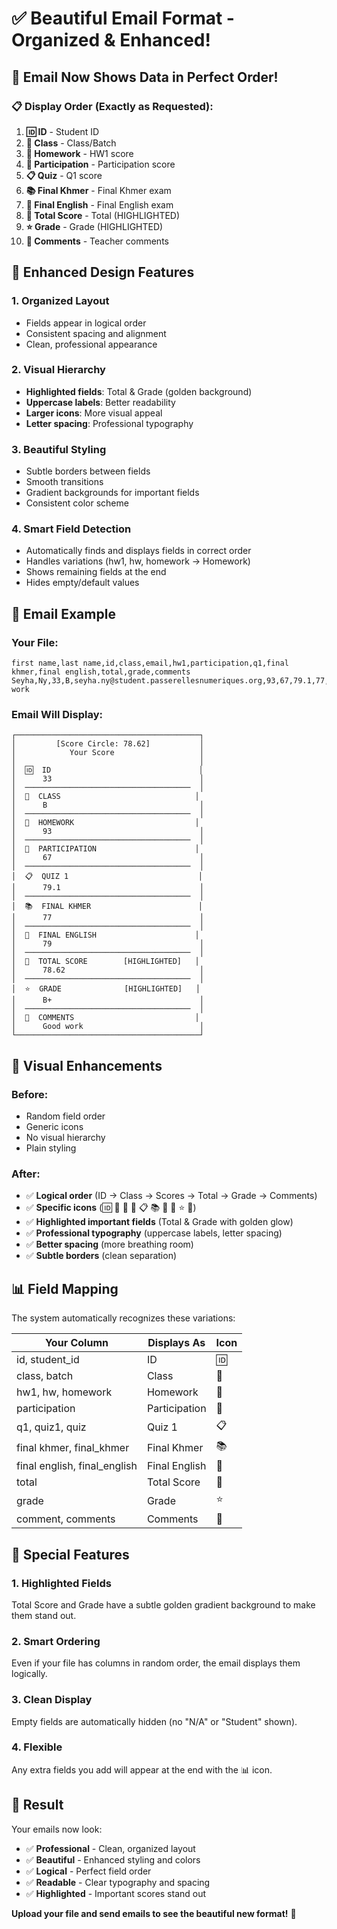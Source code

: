 # ✅ Beautiful Email Format - Organized & Enhanced!

## 🎨 Email Now Shows Data in Perfect Order!

### 📋 Display Order (Exactly as Requested):

1. **🆔 ID** - Student ID
2. **🏫 Class** - Class/Batch
3. **📝 Homework** - HW1 score
4. **🙋 Participation** - Participation score
5. **📋 Quiz** - Q1 score
6. **📚 Final Khmer** - Final Khmer exam
7. **📖 Final English** - Final English exam
8. **💯 Total Score** - Total (HIGHLIGHTED)
9. **⭐ Grade** - Grade (HIGHLIGHTED)
10. **💬 Comments** - Teacher comments

## 🎯 Enhanced Design Features

### 1. **Organized Layout**
- Fields appear in logical order
- Consistent spacing and alignment
- Clean, professional appearance

### 2. **Visual Hierarchy**
- **Highlighted fields**: Total & Grade (golden background)
- **Uppercase labels**: Better readability
- **Larger icons**: More visual appeal
- **Letter spacing**: Professional typography

### 3. **Beautiful Styling**
- Subtle borders between fields
- Smooth transitions
- Gradient backgrounds for important fields
- Consistent color scheme

### 4. **Smart Field Detection**
- Automatically finds and displays fields in correct order
- Handles variations (hw1, hw, homework → Homework)
- Shows remaining fields at the end
- Hides empty/default values

## 📧 Email Example

### Your File:
```csv
first name,last name,id,class,email,hw1,participation,q1,final khmer,final english,total,grade,comments
Seyha,Ny,33,B,seyha.ny@student.passerellesnumeriques.org,93,67,79.1,77,79,78.62,B+,Good work
```

### Email Will Display:
```
┌─────────────────────────────────────────┐
│         [Score Circle: 78.62]           │
│            Your Score                   │
│                                         │
│  🆔  ID                                 │
│      33                                 │
│  ─────────────────────────────────────  │
│  🏫  CLASS                              │
│      B                                  │
│  ─────────────────────────────────────  │
│  📝  HOMEWORK                           │
│      93                                 │
│  ─────────────────────────────────────  │
│  🙋  PARTICIPATION                      │
│      67                                 │
│  ─────────────────────────────────────  │
│  📋  QUIZ 1                             │
│      79.1                               │
│  ─────────────────────────────────────  │
│  📚  FINAL KHMER                        │
│      77                                 │
│  ─────────────────────────────────────  │
│  📖  FINAL ENGLISH                      │
│      79                                 │
│  ─────────────────────────────────────  │
│  💯  TOTAL SCORE        [HIGHLIGHTED]   │
│      78.62                              │
│  ─────────────────────────────────────  │
│  ⭐  GRADE              [HIGHLIGHTED]   │
│      B+                                 │
│  ─────────────────────────────────────  │
│  💬  COMMENTS                           │
│      Good work                          │
└─────────────────────────────────────────┘
```

## 🎨 Visual Enhancements

### Before:
- Random field order
- Generic icons
- No visual hierarchy
- Plain styling

### After:
- ✅ **Logical order** (ID → Class → Scores → Total → Grade → Comments)
- ✅ **Specific icons** (🆔 🏫 📝 🙋 📋 📚 📖 💯 ⭐ 💬)
- ✅ **Highlighted important fields** (Total & Grade with golden glow)
- ✅ **Professional typography** (uppercase labels, letter spacing)
- ✅ **Better spacing** (more breathing room)
- ✅ **Subtle borders** (clean separation)

## 📊 Field Mapping

The system automatically recognizes these variations:

| Your Column | Displays As | Icon |
|------------|-------------|------|
| id, student_id | ID | 🆔 |
| class, batch | Class | 🏫 |
| hw1, hw, homework | Homework | 📝 |
| participation | Participation | 🙋 |
| q1, quiz1, quiz | Quiz 1 | 📋 |
| final khmer, final_khmer | Final Khmer | 📚 |
| final english, final_english | Final English | 📖 |
| total | Total Score | 💯 |
| grade | Grade | ⭐ |
| comment, comments | Comments | 💬 |

## 🌟 Special Features

### 1. **Highlighted Fields**
Total Score and Grade have a subtle golden gradient background to make them stand out.

### 2. **Smart Ordering**
Even if your file has columns in random order, the email displays them logically.

### 3. **Clean Display**
Empty fields are automatically hidden (no "N/A" or "Student" shown).

### 4. **Flexible**
Any extra fields you add will appear at the end with the 📊 icon.

## 🎊 Result

Your emails now look:
- ✅ **Professional** - Clean, organized layout
- ✅ **Beautiful** - Enhanced styling and colors
- ✅ **Logical** - Perfect field order
- ✅ **Readable** - Clear typography and spacing
- ✅ **Highlighted** - Important scores stand out

**Upload your file and send emails to see the beautiful new format!** 🎉
